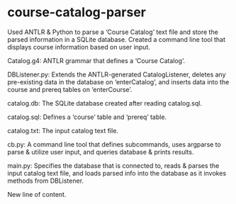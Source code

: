 # course-catalog-parser
Used ANTLR &amp; Python to parse a ‘Course Catalog’ text file and store the parsed information in a SQLite database. Created a command line tool that displays course information based on user input.

Catalog.g4: ANTLR grammar that defines a ‘Course Catalog’.

DBListener.py: Extends the ANTLR-generated CatalogListener, deletes any pre-existing data in the database on ‘enterCatalog’, and inserts data into the course and prereq tables on ‘enterCourse’. 

catalog.db: The SQLite database created after reading catalog.sql.

catalog.sql: Defines a ‘course’ table and ‘prereq’ table.

catalog.txt: The input catalog text file.

cb.py: A command line tool that defines subcommands, uses argparse to parse & utilize user input, and queries database & prints results.

main.py: Specifies the database that is connected to, reads & parses the input catalog text file, and loads parsed info into the database as it invokes methods from DBListener.

New line of content.

